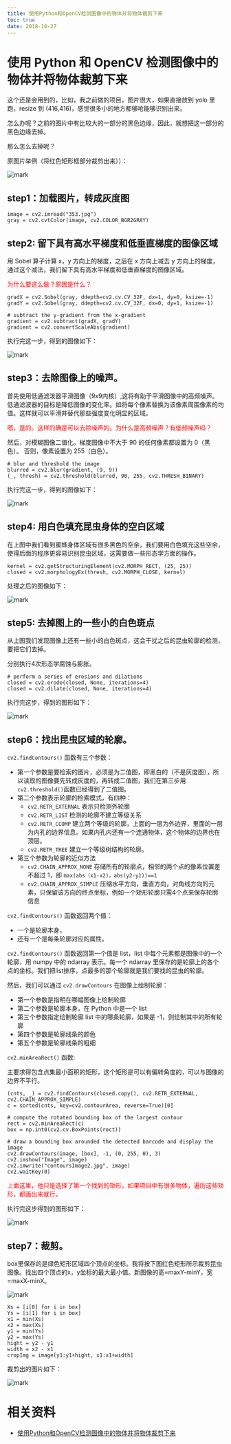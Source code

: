 ```yaml
---
title: 使用Python和OpenCV检测图像中的物体并将物体裁剪下来
toc: true
date: 2018-10-27
---
```

# 使用 Python 和 OpenCV 检测图像中的物体并将物体裁剪下来

这个还是会用到的，比如，我之前做的项目，图片很大，如果直接放到 yolo 里跑，resize 到 (416,416)，感觉很多小的地方都够呛能够识别出来。

怎么办呢？之前的图片中有比较大的一部分的黑色边缘，因此，就想把这一部分的黑色边缘去掉。

那么怎么去掉呢？


原图片举例（将红色矩形框部分裁剪出来））：

![mark](http://pacdb2bfr.bkt.clouddn.com/blog/image/181027/gh4F6EDbib.png?imageslim)



## step1：加载图片，转成灰度图

```
image = cv2.imread("353.jpg")
gray = cv2.cvtColor(image, cv2.COLOR_BGR2GRAY)
```

## step2: 留下具有高水平梯度和低垂直梯度的图像区域

用 Sobel 算子计算 x，y 方向上的梯度，之后在 x 方向上减去 y 方向上的梯度，通过这个减法，我们留下具有高水平梯度和低垂直梯度的图像区域。

<span style="color:red;">为什么要这么做？原因是什么？</span>

```
gradX = cv2.Sobel(gray, ddepth=cv2.cv.CV_32F, dx=1, dy=0, ksize=-1)
gradY = cv2.Sobel(gray, ddepth=cv2.cv.CV_32F, dx=0, dy=1, ksize=-1)

# subtract the y-gradient from the x-gradient
gradient = cv2.subtract(gradX, gradY)
gradient = cv2.convertScaleAbs(gradient)
```

执行完这一步，得到的图像如下：

![mark](http://pacdb2bfr.bkt.clouddn.com/blog/image/181027/l8e7LfJLC7.png?imageslim)

## step3：去除图像上的噪声。

首先使用低通滤泼器平滑图像（9x9内核）,这将有助于平滑图像中的高频噪声。低通滤波器的目标是降低图像的变化率。如将每个像素替换为该像素周围像素的均值。这样就可以平滑并替代那些强度变化明显的区域。

<span style="color:red;">嗯，是的。这样的确是可以去除噪声的。为什么是高频噪声？有低频噪声吗？</span>

然后，对模糊图像二值化。梯度图像中不大于 90 的任何像素都设置为 0（黑色）。 否则，像素设置为 255（白色）。

```
# blur and threshold the image
blurred = cv2.blur(gradient, (9, 9))
(_, thresh) = cv2.threshold(blurred, 90, 255, cv2.THRESH_BINARY)
```

执行完这一步，得到的图像如下：

![mark](http://pacdb2bfr.bkt.clouddn.com/blog/image/181027/jF1Ef0dcaI.png?imageslim)

## step4: 用白色填充昆虫身体的空白区域

在上图中我们看到蜜蜂身体区域有很多黑色的空余，我们要用白色填充这些空余，使得后面的程序更容易识别昆虫区域，这需要做一些形态学方面的操作。


```
kernel = cv2.getStructuringElement(cv2.MORPH_RECT, (25, 25))
closed = cv2.morphologyEx(thresh, cv2.MORPH_CLOSE, kernel)
```


处理之后的图像如下：

![mark](http://pacdb2bfr.bkt.clouddn.com/blog/image/181027/IIACE06C7B.png?imageslim)


## step5: 去掉图上的一些小的白色斑点

从上图我们发现图像上还有一些小的白色斑点，这会干扰之后的昆虫轮廓的检测，要把它们去掉。

分别执行4次形态学腐蚀与膨胀。

```
# perform a series of erosions and dilations
closed = cv2.erode(closed, None, iterations=4)
closed = cv2.dilate(closed, None, iterations=4)
```


执行完这步，得到的图形如下：

![mark](http://pacdb2bfr.bkt.clouddn.com/blog/image/181027/8iJFBD3eGm.png?imageslim)

## step6：找出昆虫区域的轮廓。

`cv2.findContours()` 函数有三个参数：

- 第一个参数是要检索的图片，必须是为二值图，即黑白的（不是灰度图），所以读取的图像要先转成灰度的，再转成二值图，我们在第三步用`cv2.threshold()`函数已经得到了二值图。
- 第二个参数表示轮廓的检索模式，有四种：
    - `cv2.RETR_EXTERNAL` 表示只检测外轮廓
    - `cv2.RETR_LIST` 检测的轮廓不建立等级关系
    - `cv2.RETR_CCOMP` 建立两个等级的轮廓，上面的一层为外边界，里面的一层为内孔的边界信息。如果内孔内还有一个连通物体，这个物体的边界也在顶层。
    - `cv2.RETR_TREE` 建立一个等级树结构的轮廓。
- 第三个参数为轮廓的近似方法
    - `cv2.CHAIN_APPROX_NONE` 存储所有的轮廓点，相邻的两个点的像素位置差不超过 1，即 `max(abs（x1-x2)，abs(y2-y1))==1`
    - `cv2.CHAIN_APPROX_SIMPLE` 压缩水平方向，垂直方向，对角线方向的元素，只保留该方向的终点坐标，例如一个矩形轮廓只需4个点来保存轮廓信息


`cv2.findContours()` 函数返回两个值：

- 一个是轮廓本身，
- 还有一个是每条轮廓对应的属性。

`cv2.findContours()` 函数返回第一个值是 list，list 中每个元素都是图像中的一个轮廓，用 numpy 中的 ndarray 表示。每一个 ndarray 里保存的是轮廓上的各个点的坐标。我们把list排序，点最多的那个轮廓就是我们要找的昆虫的轮廓。


然后，我们可以通过 `cv2.drawContours` 在图像上绘制轮廓：

- 第一个参数是指明在哪幅图像上绘制轮廓
- 第二个参数是轮廓本身，在 Python 中是一个 list
- 第三个参数指定绘制轮廓 list 中的哪条轮廓，如果是 -1，则绘制其中的所有轮廓
- 第四个参数是轮廓线条的颜色
- 第五个参数是轮廓线条的粗细


`cv2.minAreaRect()` 函数:

主要求得包含点集最小面积的矩形，这个矩形是可以有偏转角度的，可以与图像的边界不平行。

```
(cnts, _) = cv2.findContours(closed.copy(), cv2.RETR_EXTERNAL, cv2.CHAIN_APPROX_SIMPLE)
c = sorted(cnts, key=cv2.contourArea, reverse=True)[0]

# compute the rotated bounding box of the largest contour
rect = cv2.minAreaRect(c)
box = np.int0(cv2.cv.BoxPoints(rect))

# draw a bounding box arounded the detected barcode and display the image
cv2.drawContours(image, [box], -1, (0, 255, 0), 3)
cv2.imshow("Image", image)
cv2.imwrite("contoursImage2.jpg", image)
cv2.waitKey(0)
```

<span style="color:red;">上面这里，他只是选择了第一个找到的矩形，如果项目中有很多物体，遍历这些矩形，都画出来就行。</span>

执行完这步得到的图形如下：


![mark](http://pacdb2bfr.bkt.clouddn.com/blog/image/181027/hEDgFHhlIl.png?imageslim)


## step7：裁剪。

box里保存的是绿色矩形区域四个顶点的坐标。我将按下图红色矩形所示裁剪昆虫图像。找出四个顶点的x，y坐标的最大最小值。新图像的高=maxY-minY，宽=maxX-minX。

![mark](http://pacdb2bfr.bkt.clouddn.com/blog/image/181027/iIC3CAfaIl.png?imageslim)

```
Xs = [i[0] for i in box]
Ys = [i[1] for i in box]
x1 = min(Xs)
x2 = max(Xs)
y1 = min(Ys)
y2 = max(Ys)
hight = y2 - y1
width = x2 - x1
cropImg = image[y1:y1+hight, x1:x1+width]
```


裁剪出的图片如下：

![mark](http://pacdb2bfr.bkt.clouddn.com/blog/image/181027/5Bbah84aJL.png?imageslim)





# 相关资料

- [使用Python和OpenCV检测图像中的物体并将物体裁剪下来](https://blog.csdn.net/liqiancao/article/details/55670749)
